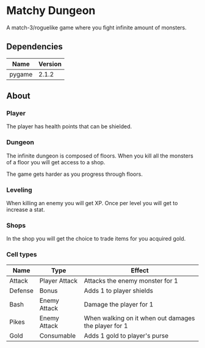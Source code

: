 # Matchy Dungeon

A match-3/roguelike game where you fight infinite amount of monsters.

## Dependencies

| Name   | Version |
|--------|---------|
| pygame | 2.1.2   |

## About

### Player
The player has health points that can be shielded.

### Dungeon
The infinite dungeon is composed of floors. When you kill all the monsters of a floor you will get access to a shop.

The game gets harder as you progress through floors.

### Leveling
When killing an enemy you will get XP. Once per level you will get to increase a stat.

### Shops
In the shop you will get the choice to trade items for you acquired gold.

### Cell types
| Name    | Type          | Effect                                               |
|---------|---------------|------------------------------------------------------|
| Attack  | Player Attack | Attacks the enemy monster for 1                      |
| Defense | Bonus         | Adds 1 to player shields                             |
| Bash    | Enemy Attack  | Damage the player for 1                              |
| Pikes   | Enemy Attack  | When walking on it when out damages the player for 1 |
| Gold    | Consumable    | Adds 1 gold to player's purse                        |